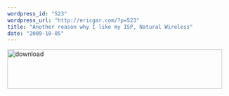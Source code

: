 ```yaml
---
wordpress_id: "523"
wordpress_url: "http://ericgar.com/?p=523"
title: "Another reason why I like my ISP, Natural Wireless"
date: "2009-10-05"
---
```

<img src="/uploads/2009/10/download.png" alt="download" title="download" width="489" height="90" class="alignnone size-full wp-image-522" />

